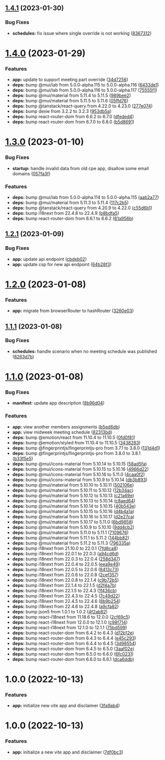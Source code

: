 ## [1.4.1](https://github.com/sws2apps/sws-vip/compare/v1.4.0...v1.4.1) (2023-01-30)


### Bug Fixes

* **schedules:** fix issue where single override is not working ([8367312](https://github.com/sws2apps/sws-vip/commit/836731234fc9a75ec48719429dc92c9f934457f7))

# [1.4.0](https://github.com/sws2apps/sws-vip/compare/v1.3.0...v1.4.0) (2023-01-29)


### Features

* **app:** update to support meeting part override ([34d7256](https://github.com/sws2apps/sws-vip/commit/34d7256f80e4cdc299a7671a577648236daa37b5))
* **deps:** bump @mui/lab from 5.0.0-alpha.115 to 5.0.0-alpha.116 ([6433de1](https://github.com/sws2apps/sws-vip/commit/6433de186ac24e9b2b74101fcdbb98b5ada52b2d))
* **deps:** bump @mui/lab from 5.0.0-alpha.116 to 5.0.0-alpha.117 ([75555f1](https://github.com/sws2apps/sws-vip/commit/75555f185e00f1b9f7bc3a92ce3f2eb0b6526ad5))
* **deps:** bump @mui/material from 5.11.4 to 5.11.5 ([989bee2](https://github.com/sws2apps/sws-vip/commit/989bee284db34af1aa35aed09f37c28e2b5b24dc))
* **deps:** bump @mui/material from 5.11.5 to 5.11.6 ([05ffd76](https://github.com/sws2apps/sws-vip/commit/05ffd76a5bb978de5f1eb60e2ed1fb25cb16b6f9))
* **deps:** bump @tanstack/react-query from 4.22.0 to 4.23.0 ([277e074](https://github.com/sws2apps/sws-vip/commit/277e07483ebb0114b52e9a5f142ba2716c0e6c25))
* **deps:** bump dexie from 3.2.2 to 3.2.3 ([953db5a](https://github.com/sws2apps/sws-vip/commit/953db5afb282e0b2487e9fb227818c883c5d0696))
* **deps:** bump react-router-dom from 6.6.2 to 6.7.0 ([dfeded4](https://github.com/sws2apps/sws-vip/commit/dfeded45199c5a0f9ecae8b4284f9785095f4081))
* **deps:** bump react-router-dom from 6.7.0 to 6.8.0 ([b5d8691](https://github.com/sws2apps/sws-vip/commit/b5d8691a79b67e0c8d0164e9f4ded390bc80d480))

# [1.3.0](https://github.com/sws2apps/sws-vip/compare/v1.2.1...v1.3.0) (2023-01-10)


### Bug Fixes

* **startup:** handle invalid data from old cpe app, disallow some email domains ([057fa3f](https://github.com/sws2apps/sws-vip/commit/057fa3f46a6c573fc1902d0aabdbafba4f8935a8))


### Features

* **deps:** bump @mui/lab from 5.0.0-alpha.114 to 5.0.0-alpha.115 ([aab2a77](https://github.com/sws2apps/sws-vip/commit/aab2a770c2cff2c9d0fa457dcc2aded9b564271e))
* **deps:** bump @mui/material from 5.11.3 to 5.11.4 ([117c2b5](https://github.com/sws2apps/sws-vip/commit/117c2b5f0d89cdf85c049ff2fc8afb71403d3c07))
* **deps:** bump @tanstack/react-query from 4.20.9 to 4.22.0 ([c55d6b1](https://github.com/sws2apps/sws-vip/commit/c55d6b1d69695a397d7ea466a8824818f99dbf88))
* **deps:** bump i18next from 22.4.8 to 22.4.9 ([b8bdfa5](https://github.com/sws2apps/sws-vip/commit/b8bdfa5d902adeb46ec4fef50dda23b1be4ad648))
* **deps:** bump react-router-dom from 6.6.1 to 6.6.2 ([61a956b](https://github.com/sws2apps/sws-vip/commit/61a956bb02436c9ee8c3ea7bdb8d252c3ccab44f))

## [1.2.1](https://github.com/sws2apps/sws-vip/compare/v1.2.0...v1.2.1) (2023-01-09)


### Bug Fixes

* **app:** update api endpoint ([cbdeb02](https://github.com/sws2apps/sws-vip/commit/cbdeb02805ececf1b8465fdc3ecb8ff374e4fd39))
* **app:** update csp for new api endpoint ([64b28f3](https://github.com/sws2apps/sws-vip/commit/64b28f31391dcbb8f10e0e778ec795e3d9f238c2))

# [1.2.0](https://github.com/sws2apps/sws-vip/compare/v1.1.1...v1.2.0) (2023-01-08)


### Features

* **app:** migrate from browserRouter to hashRouter ([3260e03](https://github.com/sws2apps/sws-vip/commit/3260e03508a0ad47cbbe9f86215a5b14e56f5b8d))

## [1.1.1](https://github.com/sws2apps/sws-vip/compare/v1.1.0...v1.1.1) (2023-01-08)


### Bug Fixes

* **schedules:** handle scenario when no meeting schedule was published ([8263d7b](https://github.com/sws2apps/sws-vip/commit/8263d7b934e3ecf702180574ef1baddb438d4c6c))

# [1.1.0](https://github.com/sws2apps/sws-vip/compare/v1.0.0...v1.1.0) (2023-01-08)


### Bug Fixes

* **manifest:** update app description ([8b96d04](https://github.com/sws2apps/sws-vip/commit/8b96d0459a8f2e54a2552f17fb702f242a62d160))


### Features

* **app:** view another members assignments ([b5ed6db](https://github.com/sws2apps/sws-vip/commit/b5ed6dbaac77b91821919e5a3523e908b046af1c))
* **app:** view midweek meeting schedule ([82313bd](https://github.com/sws2apps/sws-vip/commit/82313bd637701b8100a42d61c1801ac7d9d8d23c))
* **deps:** bump @emotion/react from 11.10.4 to 11.10.5 ([0fd0f81](https://github.com/sws2apps/sws-vip/commit/0fd0f81b70275ff146dc391889981433127aeb82))
* **deps:** bump @emotion/styled from 11.10.4 to 11.10.5 ([3438283](https://github.com/sws2apps/sws-vip/commit/3438283bd8e4947aaab06142587c773116c28f55))
* **deps:** bump @fingerprintjs/fingerprintjs-pro from 3.7.1 to 3.8.0 ([131d4d1](https://github.com/sws2apps/sws-vip/commit/131d4d1f9bd4c1c1f50c87c10cd710dbfeb4a898))
* **deps:** bump @fingerprintjs/fingerprintjs-pro from 3.8.0 to 3.8.1 ([b33f5e5](https://github.com/sws2apps/sws-vip/commit/b33f5e5c66707ed09b8c3cb8cacafd29a49c91ff))
* **deps:** bump @mui/icons-material from 5.10.14 to 5.10.15 ([58ad5fa](https://github.com/sws2apps/sws-vip/commit/58ad5fa0e14e89a1e4af93144620c9d24c1542d6))
* **deps:** bump @mui/icons-material from 5.10.15 to 5.10.16 ([4966d22](https://github.com/sws2apps/sws-vip/commit/4966d22d1baffec74e9d7c357e789091b2f7d289))
* **deps:** bump @mui/icons-material from 5.10.16 to 5.11.0 ([4caa0f2](https://github.com/sws2apps/sws-vip/commit/4caa0f28791ba51c16ed5f170d669b8571790920))
* **deps:** bump @mui/icons-material from 5.10.9 to 5.10.14 ([db3b893](https://github.com/sws2apps/sws-vip/commit/db3b8936ad47032b4f449a26909c9572715ffb60))
* **deps:** bump @mui/material from 5.10.10 to 5.10.11 ([502106e](https://github.com/sws2apps/sws-vip/commit/502106e3e4995a9f9ffbccff2cfdb958c7089906))
* **deps:** bump @mui/material from 5.10.11 to 5.10.12 ([12b34ac](https://github.com/sws2apps/sws-vip/commit/12b34ac4db34be7c6f11eb00b698476ae4299ba7))
* **deps:** bump @mui/material from 5.10.12 to 5.10.13 ([c21a69e](https://github.com/sws2apps/sws-vip/commit/c21a69e05797ea8f058a2c35ecac5a92a6f7a6a8))
* **deps:** bump @mui/material from 5.10.13 to 5.10.14 ([c8aed64](https://github.com/sws2apps/sws-vip/commit/c8aed6435210986cc6d6d58c477d8c7e972b5e5a))
* **deps:** bump @mui/material from 5.10.14 to 5.10.15 ([40b543e](https://github.com/sws2apps/sws-vip/commit/40b543ecf3fd87b0ed3289dc310f5bb049fb860c))
* **deps:** bump @mui/material from 5.10.15 to 5.10.16 ([d4b4a1a](https://github.com/sws2apps/sws-vip/commit/d4b4a1a9917854284a4706618d6de502122b6f84))
* **deps:** bump @mui/material from 5.10.16 to 5.10.17 ([d2e27ca](https://github.com/sws2apps/sws-vip/commit/d2e27caf7f8694619aaf2d77ef420432f059edce))
* **deps:** bump @mui/material from 5.10.17 to 5.11.0 ([6bd9858](https://github.com/sws2apps/sws-vip/commit/6bd98583d9ab45f24c319a368c258cca59d32d94))
* **deps:** bump @mui/material from 5.10.9 to 5.10.10 ([9dd4cb2](https://github.com/sws2apps/sws-vip/commit/9dd4cb2957289017319340a4132ce488f53b0152))
* **deps:** bump @mui/material from 5.11.0 to 5.11.1 ([7109676](https://github.com/sws2apps/sws-vip/commit/7109676364df32ffc719e5168e9f8cef99718b83))
* **deps:** bump @mui/material from 5.11.1 to 5.11.2 ([144bb82](https://github.com/sws2apps/sws-vip/commit/144bb8250d3ee3f53119a0ed431e3c5300af71ee))
* **deps:** bump @mui/material from 5.11.2 to 5.11.3 ([796335a](https://github.com/sws2apps/sws-vip/commit/796335a7b910062fbca771cbd24847aa7926ade0))
* **deps:** bump i18next from 21.10.0 to 22.0.1 ([7fd8ca8](https://github.com/sws2apps/sws-vip/commit/7fd8ca84c111cd6c1046b60edb0d6382837e0b2d))
* **deps:** bump i18next from 22.0.1 to 22.0.3 ([a94cd6d](https://github.com/sws2apps/sws-vip/commit/a94cd6d7520c25a4b67677dca08d40356808f871))
* **deps:** bump i18next from 22.0.3 to 22.0.4 ([258d347](https://github.com/sws2apps/sws-vip/commit/258d347cdd8d5e51a81e079ffa5aefd845279ffe))
* **deps:** bump i18next from 22.0.4 to 22.0.5 ([eea9e49](https://github.com/sws2apps/sws-vip/commit/eea9e490c95b0d9c7eac22e2807dd3f62a547c1d))
* **deps:** bump i18next from 22.0.5 to 22.0.6 ([8413c73](https://github.com/sws2apps/sws-vip/commit/8413c7301b9ecbe6ffb5421597b8fc2eb9abb6c8))
* **deps:** bump i18next from 22.0.6 to 22.0.8 ([2cef357](https://github.com/sws2apps/sws-vip/commit/2cef357621250fe0f3db38ed38cb4479859f7cdb))
* **deps:** bump i18next from 22.0.8 to 22.1.4 ([c9b72b5](https://github.com/sws2apps/sws-vip/commit/c9b72b576fc30a9018b8faec93672d899f71fea0))
* **deps:** bump i18next from 22.1.4 to 22.1.5 ([d2f4a7b](https://github.com/sws2apps/sws-vip/commit/d2f4a7b09820675a2f5d13c4d41da91614f5c747))
* **deps:** bump i18next from 22.1.5 to 22.4.3 ([1f436cb](https://github.com/sws2apps/sws-vip/commit/1f436cb4913538fca002dc19cdd9fd413479acd1))
* **deps:** bump i18next from 22.4.3 to 22.4.5 ([7c49d22](https://github.com/sws2apps/sws-vip/commit/7c49d2246d6c8e8d9264740f036be34d5dc2deaa))
* **deps:** bump i18next from 22.4.5 to 22.4.6 ([8b9b254](https://github.com/sws2apps/sws-vip/commit/8b9b254cbc4304ec45d282ba6c8b41ac413eca8d))
* **deps:** bump i18next from 22.4.6 to 22.4.8 ([a9cfa82](https://github.com/sws2apps/sws-vip/commit/a9cfa8264a4d621a9dbcb54ee36121804af28617))
* **deps:** bump json5 from 1.0.1 to 1.0.2 ([4f2ab82](https://github.com/sws2apps/sws-vip/commit/4f2ab82a17893901e9c6de8a5f080a5a0da5fddb))
* **deps:** bump react-i18next from 11.18.6 to 12.0.0 ([2cf69c5](https://github.com/sws2apps/sws-vip/commit/2cf69c550e04ed1490758ef3b0f1b7487e65f9d9))
* **deps:** bump react-i18next from 12.0.0 to 12.1.0 ([c98f714](https://github.com/sws2apps/sws-vip/commit/c98f714c5eeb1fab70ba94b7921c300703b84d62))
* **deps:** bump react-i18next from 12.1.0 to 12.1.1 ([75bd599](https://github.com/sws2apps/sws-vip/commit/75bd5992fab3d3daa3f53911b7ad06ca7c85ecf1))
* **deps:** bump react-router-dom from 6.4.2 to 6.4.3 ([d12b12e](https://github.com/sws2apps/sws-vip/commit/d12b12eb85a5f3772c8119385f305eaca1cad84d))
* **deps:** bump react-router-dom from 6.4.3 to 6.4.4 ([e45c293](https://github.com/sws2apps/sws-vip/commit/e45c293fd233cafe8c96fdddfa8a947caf491469))
* **deps:** bump react-router-dom from 6.4.4 to 6.4.5 ([3d98554](https://github.com/sws2apps/sws-vip/commit/3d98554a4d5e46b8eef6fdedc6d204e7cd0d378e))
* **deps:** bump react-router-dom from 6.4.5 to 6.5.0 ([3aaf02e](https://github.com/sws2apps/sws-vip/commit/3aaf02ed5380c9347765aff84c723d06caab656a))
* **deps:** bump react-router-dom from 6.5.0 to 6.6.0 ([6fc0231](https://github.com/sws2apps/sws-vip/commit/6fc02314295642158397e9b3420e1eb4b8fbfcd4))
* **deps:** bump react-router-dom from 6.6.0 to 6.6.1 ([dca6ddb](https://github.com/sws2apps/sws-vip/commit/dca6ddbfe21b084c45995313a797ac9b4b2bc4e1))

# 1.0.0 (2022-10-13)

### Features

- **app:** initialize new vite app and disclaimer ([3fa9ab4](https://github.com/sws2apps/sws-vip/commit/3fa9ab4fdfc5c524f8ab3cfc3b986e9722357dd8))

# 1.0.0 (2022-10-13)

### Features

- **app:** initialize a new vite app and disclaimer ([7df0bc3](https://github.com/sws2apps/sws-vip/commit/7df0bc3c042d769e75bbb208e710cd6ba9056891))
